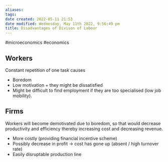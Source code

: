 ```yaml
---
aliases: 
tags: 
date created: 2022-05-11 21:53
date modified: Wednesday, May 11th 2022, 9:56:49 pm
title: Disadvantages of Divison of Labour
---
```


#microeconomics #economics

## Workers

Constant repetition of one task causes

- Boredom
- Low motivation + they might be dissatisfied
- Might be difficult to find employment if they are too specialised (low job mobility).

## Firms

Workers will become demotivated due to boredom, so that would decrease productivity and efficiency thereby increasing cost and decreasing revenue.

- More costly (providing financial incentive scheme)
- Possibly decrease in profit → cost has gone up (absent / high turnover rate)
- Easily disruptable production line
